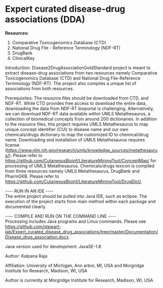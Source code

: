 # **Expert curated disease-drug associations (DDA)**   

**Resources:**   
 1. Comparative Toxicogenomics Database (CTD)
 2. National Drug File - Reference Terminology (NDF-RT)
 3. DrugBank
 4. ClinicalKey
   
Introduction: Disease2DrugAssociationGoldStandard project is meant to extract disease-drug associations from two resources namely Comparative Toxicogenomics Database (CTD) and National Drug File-Reference Terminology (NDF-RT). The project also compiles a unique list of associations from both resources.  
  
Prerequisites: The resource files should be downloaded from CTD, and NDF-RT. While CTD provides free access to download the entire data, downloading the data from NDF-RT bioportal is challenging. Alternatively, we can download NDF-RT data available within UMLS Metathesaurus, a collection of biomedical concepts from around 200 dictionaries. In addition to the resource files, this project requires UMLS Metathesaurus to map unique concept identifier (CUI) to disease name and our own chemicals/drugs dictionary to map the customized ID to chemical/drug name. Downloading and installation of UMLS Metathesaurus requires license (https://www.nlm.nih.gov/research/umls/knowledge_sources/metathesaurus/). Please refer to https://github.com/CutaneousBioinf/LiteratureMiningTool/ConceptMap/ for processing of UMLS Metathesaurus. Chemicals/drugs lexicon is compiled from three resources namely UMLS Metathesaurus, DrugBank and PharmGKB. Please refer to https://github.com/CutaneousBioinf/LiteratureMiningTool/DrugDict/.
  
---- RUN IN AN IDE ----  
The entire project should be pulled into Java IDE, such as eclipse. The execution of the project starts from main method within each package and documented clearly.  
  
---- COMPILE AND RUN ON THE COMMAND LINE ----  
Processing includes Java programs and Linux commands. Please see https://github.com/stewart-lab/Expert_curated_disease_drug_associations/tree/master/Documentation/Disease_drug_association.docx.  

Java version used for development: JavaSE-1.8   

Author: Kalpana Raja   

Affiliation: University of Michigan, Ann arbor, MI, USA and Morgridge Institute for Research, Madison, WI, USA
  
Author is currently at Morgridge Institute for Research, Madison, WI, USA

